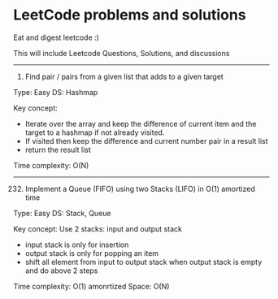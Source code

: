 # LeetCode problems and solutions
Eat and digest leetcode :)

This will include Leetcode Questions, Solutions, and discussions

************
1. Find pair / pairs from a given list that adds to a given target

Type: Easy
DS: Hashmap

Key concept:

- Iterate over the array and keep the difference of current item and the target to a hashmap if not already visited.
- If visited then keep the difference and current number pair in a result list
- return the result list

Time complexity: O(N)

************
232. Implement a Queue (FIFO) using two Stacks (LIFO) in O(1) amortized time

Type: Easy
DS: Stack, Queue

Key concept:
Use 2 stacks: input and output stack
- input stack is only for insertion
- output stack is only for popping an item
- shift all element from input to output stack when output stack is empty and do above 2 steps

Time complexity: O(1) amonrtized
Space: O(N)
